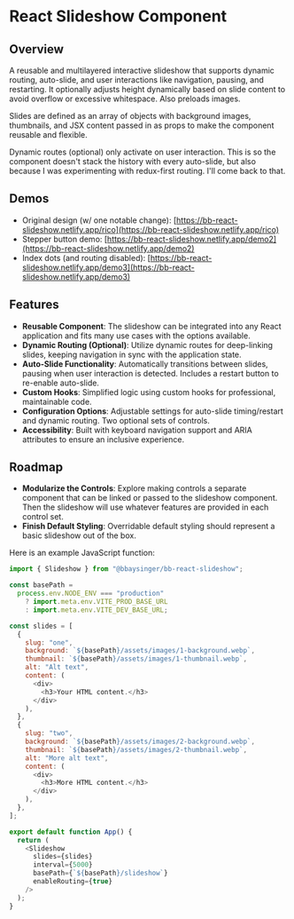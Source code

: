 # React Slideshow Component

## Overview

A reusable and multilayered interactive slideshow that supports dynamic routing, auto-slide, and user interactions like navigation, pausing, and restarting. It optionally adjusts height dynamically based on slide content to avoid overflow or excessive whitespace. Also preloads images.

Slides are defined as an array of objects with background images, thumbnails, and JSX content passed in as props to make the component reusable and flexible.

Dynamic routes (optional) only activate on user interaction. This is so the component doesn't stack the history with every auto-slide, but also because I was experimenting with redux-first routing. I'll come back to that.

## Demos

- Original design (w/ one notable change):
  [https://bb-react-slideshow.netlify.app/rico](https://bb-react-slideshow.netlify.app/rico)
- Stepper button demo:
  [https://bb-react-slideshow.netlify.app/demo2](https://bb-react-slideshow.netlify.app/demo2)
- Index dots (and routing disabled):
  [https://bb-react-slideshow.netlify.app/demo3](https://bb-react-slideshow.netlify.app/demo3)

## Features

- **Reusable Component**: The slideshow can be integrated into any React application and fits many use cases with the options available.
- **Dynamic Routing (Optional)**: Utilize dynamic routes for deep-linking slides, keeping navigation in sync with the application state.
- **Auto-Slide Functionality**: Automatically transitions between slides, pausing when user interaction is detected. Includes a restart button to re-enable auto-slide.
- **Custom Hooks**: Simplified logic using custom hooks for professional, maintainable code.
- **Configuration Options**: Adjustable settings for auto-slide timing/restart and dynamic routing. Two optional sets of controls.
- **Accessibility**: Built with keyboard navigation support and ARIA attributes to ensure an inclusive experience.

## Roadmap

- **Modularize the Controls**: Explore making controls a separate component that can be linked or passed to the slideshow component. Then the slideshow will use whatever features are provided in each control set.
- **Finish Default Styling**: Overridable default styling should represent a basic slideshow out of the box.

Here is an example JavaScript function:

```javascript
import { Slideshow } from "@bbaysinger/bb-react-slideshow";

const basePath =
  process.env.NODE_ENV === "production"
    ? import.meta.env.VITE_PROD_BASE_URL
    : import.meta.env.VITE_DEV_BASE_URL;

const slides = [
  {
    slug: "one",
    background: `${basePath}/assets/images/1-background.webp`,
    thumbnail: `${basePath}/assets/images/1-thumbnail.webp`,
    alt: "Alt text",
    content: (
      <div>
        <h3>Your HTML content.</h3>
      </div>
    ),
  },
  {
    slug: "two",
    background: `${basePath}/assets/images/2-background.webp`,
    thumbnail: `${basePath}/assets/images/2-thumbnail.webp`,
    alt: "More alt text",
    content: (
      <div>
        <h3>More HTML content.</h3>
      </div>
    ),
  },
];

export default function App() {
  return (
    <Slideshow
      slides={slides}
      interval={5000}
      basePath={`${basePath}/slideshow`}
      enableRouting={true}
    />
  );
}
```
